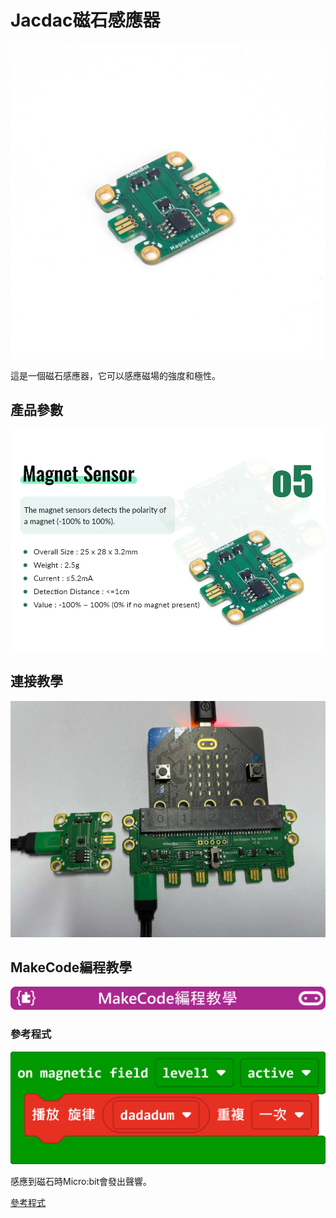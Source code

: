# Jacdac磁石感應器

![](./images/magnet1.png)

這是一個磁石感應器，它可以感應磁場的強度和極性。

## 產品參數

![](./images/magnet2.png)

## 連接教學

![](./images/magnet3.png)

## MakeCode編程教學

![](../functional_module/PWmodules/images/mcbanner.png)

### 參考程式

![](./images/magnet_code.png)

感應到磁石時Micro:bit會發出聲響。

[參考程式](https://makecode.microbit.org/_4s2VREa3eXhc)